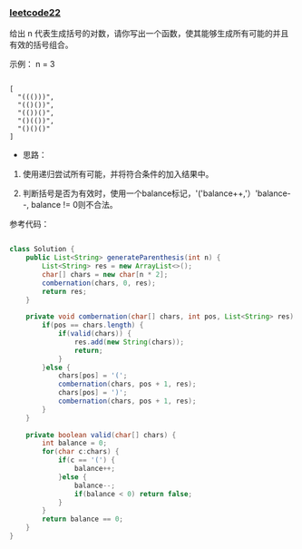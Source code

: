 ### [leetcode22](https://leetcode-cn.com/problems/generate-parentheses/)

给出 n 代表生成括号的对数，请你写出一个函数，使其能够生成所有可能的并且有效的括号组合。

示例： n = 3

```

[
  "((()))",
  "(()())",
  "(())()",
  "()(())",
  "()()()"
]
```

- 思路：

1. 使用递归尝试所有可能，并将符合条件的加入结果中。

2. 判断括号是否为有效时，使用一个balance标记，'('balance++,'）'balance--, balance != 0则不合法。

参考代码：

```java

class Solution {
    public List<String> generateParenthesis(int n) {
        List<String> res = new ArrayList<>();
        char[] chars = new char[n * 2];
        combernation(chars, 0, res);
        return res;
    }
    
    private void combernation(char[] chars, int pos, List<String> res) {
        if(pos == chars.length) {
            if(valid(chars)) {
                res.add(new String(chars));
                return;
            }
        }else {
            chars[pos] = '(';
            combernation(chars, pos + 1, res);
            chars[pos] = ')';
            combernation(chars, pos + 1, res);
        }
    }
    
    private boolean valid(char[] chars) {
        int balance = 0;
        for(char c:chars) {
            if(c == '(') {
                balance++;
            }else {
                balance--;
                if(balance < 0) return false;
            }
        }
        return balance == 0;
    }
}
```